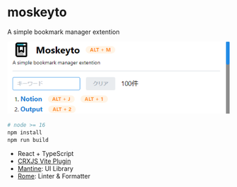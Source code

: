 # moskeyto

A simple bookmark manager extention

<!-- ![](./public/icon/icon48.png) -->

![](./images/screenshot.png)

```bash
# node >= 16
npm install
npm run build
```

- React + TypeScript
- [CRXJS Vite Plugin](https://crxjs.dev/vite-plugin)
- [Mantine](https://mantine.dev/): UI Library
- [Rome](https://rome.tools/): Linter & Formatter